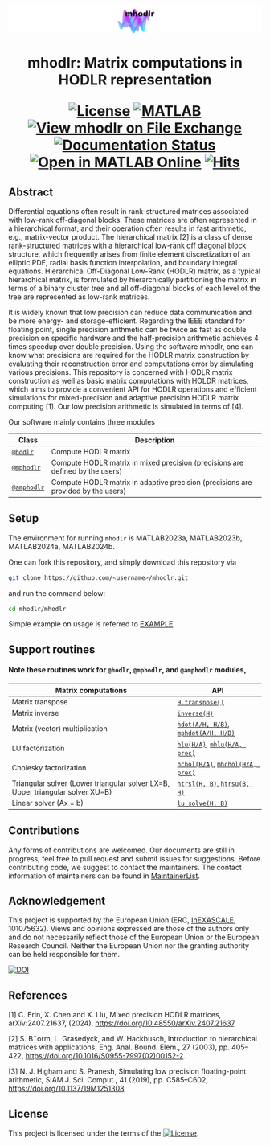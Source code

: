 



<p align="center">
 <img src="https://github.com/chenxinye/mhodlr/blob/main/data/lg.png?raw=true" alt="drawing" width="1180"/>
</p>

 <h1 align="center">
  mhodlr: Matrix computations in HODLR representation
 
[![License](https://img.shields.io/badge/License-BSD_3--Clause-lightblue.svg)](https://opensource.org/licenses/BSD-3-Clause)
[![MATLAB](https://github.com/chenxinye/mhodlr/actions/workflows/ci.yml/badge.svg)](https://github.com/chenxinye/mhodlr/actions/workflows/ci.yml)
[![View mhodlr on File Exchange](https://www.mathworks.com/matlabcentral/images/matlab-file-exchange.svg)](https://www.mathworks.com/matlabcentral/fileexchange/170891-mhodlr)
[![Documentation Status](https://readthedocs.org/projects/mhodlr/badge/?version=latest)](https://mhodlr.readthedocs.io/en/latest/?badge=stable)
[![Open in MATLAB Online](https://www.mathworks.com/images/responsive/global/open-in-matlab-online.svg)](https://matlab.mathworks.com/open/github/v1?repo=chenxinye/mhodlr&file=mhodlr)
[![Hits](https://hits.seeyoufarm.com/api/count/incr/badge.svg?url=https%3A%2F%2Fgithub.com%2Fchenxinye%2Fmhodlr&count_bg=%23C550DA&title_bg=%23555555&icon=&icon_color=%23E7E7E7&title=hits&edge_flat=false)](https://hits.seeyoufarm.com)


</h1>




## Abstract


Differential equations often result in rank-structured matrices associated with low-rank off-diagonal blocks. These matrices are often represented in a hierarchical format, and their operation often results in fast arithmetic, e.g., matrix-vector product.  The hierarchical matrix [2] is a class of dense rank-structured matrices with a hierarchical low-rank off diagonal block structure, which frequently arises from finite element discretization of an elliptic PDE, radial basis function interpolation, and boundary integral equations. Hierarchical Off-Diagonal Low-Rank (HODLR) matrix, as a typical hierarchical matrix, is formulated by hierarchically partitioning the matrix in terms of a binary cluster tree and all off-diagonal blocks of each level of the tree are represented as low-rank matrices.

It is widely known that low precision can reduce data communication and be more energy- and storage-efficient. Regarding the IEEE standard for floating point, single precision arithmetic can be twice as fast as double precision on specific hardware and the half-precision arithmetic achieves 4 times speedup over double precision. Using the software mhodlr, one can know what precisions are required for the HODLR matrix construction by evaluating their reconstruction error and computations error by simulating various precisions. This repository is concerned with HODLR matrix construction as well as basic matrix computations with HOLDR matrices, which aims to provide a convenient API for HODLR operations and efficient simulations for mixed-precision and adaptive precision HODLR matrix computing [1]. Our low precision arithmetic is simulated in terms of [4].  


Our software mainly contains three modules

|  Class | Description|
|  ----  | ----  |
|  [``@hodlr``](https://github.com/chenxinye/mhodlr/blob/main/mhodlr/%40hodlr/hodlr.m) | Compute HODLR matrix|
|  [``@mphodlr``](https://github.com/chenxinye/mhodlr/blob/main/mhodlr/%40mphodlr/mphodlr.m) | Compute HODLR matrix in mixed precision (precisions are defined by the users) |
|  [``@amphodlr``](https://github.com/chenxinye/mhodlr/blob/main/mhodlr/%40amphodlr/amphodlr.m) | Compute HODLR matrix in adaptive precision (precisions are provided by the users) |



Setup
-------

The environment for running ``mhodlr`` is MATLAB2023a, MATLAB2023b, MATLAB2024a, MATLAB2024b.

One can fork this repository, and simply download this repository via
```bash
git clone https://github.com/<username>/mhodlr.git
```
and run the command below:
```bash
cd mhodlr/mhodlr
```

Simple example on usage is referred to  [EXAMPLE](https://github.com/chenxinye/mhodlr/blob/main/EXAMPLE.md).

Support routines
---------------

#### Note these routines work for ``@hodlr``, ``@mphodlr``, and ``@amphodlr`` modules, 

|  Matrix computations | API|
|  ----  | ----  |
| Matrix transpose   | [``H.transpose()``](https://github.com/chenxinye/mhodlr/blob/main/mhodlr/%40hodlr/hodlr.m)|
| Matrix inverse | [``inverse(H)``](https://github.com/chenxinye/mhodlr/blob/main/mhodlr/%40hodlr/inverse.m)|
| Matrix (vector) multiplication | [``hdot(A/H, H/B)``](https://github.com/chenxinye/mhodlr/blob/main/mhodlr/%40hodlr/hdot.m), [``mphdot(A/H, H/B)``](https://github.com/chenxinye/mhodlr/blob/main/mhodlr/%40mphodlr/mphdot.m) |
| LU factorization   | [``hlu(H/A)``](https://github.com/chenxinye/mhodlr/blob/main/mhodlr/%40hodlr/hlu.m), [``mhlu(H/A, prec)``](https://github.com/chenxinye/mhodlr/blob/main/mhodlr/%40hodlr/mhlu.m)|
| Cholesky factorization  | [``hchol(H/A)``](https://github.com/chenxinye/mhodlr/blob/main/mhodlr/%40hodlr/hchol.m), [``mhchol(H/A, prec)``](https://github.com/chenxinye/mhodlr/blob/main/mhodlr/%40hodlr/mhchol.m)|
| Triangular solver (Lower triangular solver LX=B, Upper triangular solver XU=B) |[``htrsl(H, B)``](https://github.com/chenxinye/mhodlr/blob/main/mhodlr/%40hodlr/htrsl.m), [``htrsu(B, H)``](https://github.com/chenxinye/mhodlr/blob/main/mhodlr/%40hodlr/htrsu.m)|
| Linear solver (Ax = b) |[``lu_solve(H, B)``](https://github.com/chenxinye/mhodlr/blob/main/mhodlr/%40hodlr/lu_solve.m)|

Contributions
---------------

Any forms of contributions are welcomed. Our documents are still in progress; feel free to pull request and submit issues for suggestions. Before contributing code, we suggest to contact the maintainers. The contact information of maintainers can be found in  [MaintainerList](https://mhodlr.readthedocs.io/en/latest/teams.html).


Acknowledgement
---------------


This project is supported by the European Union (ERC, [InEXASCALE](https://www.karlin.mff.cuni.cz/~carson/inexascale), 101075632). Views and opinions expressed are those of the authors only and do not necessarily reflect those of the European Union or the European Research Council. Neither the European Union nor the granting
authority can be held responsible for them.


[![DOI](https://zenodo.org/badge/DOI/10.5281/zenodo.13335429.svg)](https://doi.org/10.5281/zenodo.13335429)


References
---------------

[1] C. Erin, X. Chen and X. Liu, Mixed precision HODLR matrices, arXiv:2407.21637, (2024), https://doi.org/10.48550/arXiv.2407.21637.

[2] S. B¨orm, L. Grasedyck, and W. Hackbusch, Introduction to hierarchical matrices with
 applications, Eng. Anal. Bound. Elem., 27 (2003), pp. 405–422, https://doi.org/10.1016/S0955-7997(02)00152-2.

[3] N. J. Higham and S. Pranesh, Simulating low precision floating-point arithmetic, SIAM J.
 Sci. Comput., 41 (2019), pp. C585–C602, https://doi.org/10.1137/19M1251308.


License
----------------

This project is licensed under the terms of the [![License](https://img.shields.io/badge/License-BSD%203--Clause-blue.svg)](https://opensource.org/licenses/BSD-3-Clause).
